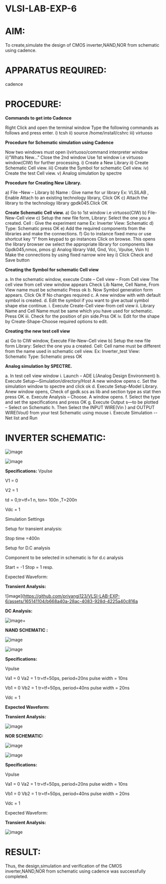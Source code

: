 # VLSI-LAB-EXP-6

# AIM:

To create,simulate the design of CMOS inverter,NAND,NOR from schematic using cadence.

# APPARATUS REQUIRED:

cadence

# PROCEDURE:

**Commands to get into Cadence**

Right Click and open the terminal window
Type the following commands as follows and press enter. i) tcsh ii) source /home/install/cshrc iii) virtuoso

**Procedure for Schematic simulation using Cadence**

Now two windows must open i)virtuoso/command interpreter window ii)”Whats New…”
Close the 2nd window
Use 1st window i.e virtuoso window(CIW) for further processing. i) Create a New Library ii) Create Schematic Cell view. iii) Create the Symbol for schematic Cell view. iv) Create the test Cell view. v) Analog simulation by spectre

**Procedure for Creating New Library.**

a) File –New – Library b) Name : Give name for ur library Ex: VLSILAB , Enable Attach to an existing technology library, Click OK c) Attach the library to the technology library gpdk045.Click OK

**Create Schematic Cell view.**
a) Go to 1st window i.e virtuoso(CIW) b) File-New-Cell view c) Setup the new file form, Library: Select the one you a created. Cell : Give the experiment name Ex: Inverter View: Schematic d) Type: Schematic press OK e) Add the required components from the libraries and make the connections. f) Go to instance fixed menu or use shortcut key “I” from keypad to go instances Click on browse. This opens the library browser ow select the appropriate library for components like Gpdk045,nmos, pmos g) Analog library Vdd, Gnd, Vcc, Vpulse, Vsin h) Make the connections by using fixed narrow wire key i) Click Check and Save button

**Creating the Symbol for schematic Cell view**

a. In the schematic window, execute Crate – Cell view – From Cell view The cell view from cell view window appears Check Lib Name, Cell Name, From View name must be schematic Press ok b. Now Symbol generation form appears. Click Ok If No changes required c. A new window with with default symbol is created. d. Edit the symbol if you want to give actual symbol shape else continue. i. Execute Create-Cell view-from cell view ii. Library Name and Cell Name must be same which you have used for schematic. Press OK iii. Check for the position of pin side.Prss OK iv. Edit for the shape by Create-Shape-Choose required options to edit.

**Creating the new test cell view**

a) Go to CIW window, Execute File-New-Cell view b) Setup the new file form Library: Select the one you a created. Cell: Cell name must be different from the name used in schematic cell view. Ex: Inverter_test View: Schematic Type: Schematic press OK

**Analog simulation by SPECTRE.**

a. In test cell view window i. Launch – ADE L(Analog Design Environment) b. Execute Setup—Simulation/directory/Host A new window opens c. Set the simulation window to spectre and click ok d. Execute Setup-Model Library. Anew window opens, Check of gpdk.scs as lib and section type as stat then press OK. e. Execute Analysis – Choose. A window opens. f. Select the type and set the specifications and press OK g. Execute Output s—to be plotted – Select on Schematic h. Then Select the INPUT WIRE(Vin ) and OUTPUT WIRE(Vout) from your test Schematic using mouse i. Execute Simulation -- Net list and Run

# INVERTER SCHEMATIC:

![image](https://github.com/priyangi123/VLSI-LAB-EXP-6/assets/165141104/30a4b7b8-ae3b-44c2-b441-eda48c7a027c)

![image](https://github.com/priyangi123/VLSI-LAB-EXP-6/assets/165141104/e76a0703-7925-4953-96c3-622aebb80d8f)

**Specifications:** Vpulse

V1 = 0	       

V2 = 1

td = 0,tr=tf=1 n, ton= 100n ,T=200n

Vdc = 1

Simulation Settings

Setup for transient analysis:

Stop time =400n

Setup for D.C analysis

Component to be selected in schematic is for d.c analysis

Start = -1 Stop = 1 resp.

Expected Waveform:

**Transient Analysis:**

![image](https://github.com/priyangi123/VLSI-LAB-EXP-6/assets/165141104/b668a40a-28ac-4083-928d-4225a40c816a

**DC Analysis:**

![image](https://github.com/priyangi123/VLSI-LAB-EXP-6/assets/165141104/d9a97d70-b9be-4360-a7a3-2bb7164a9ca1)+

**NAND SCHEMATIC :**

![image](https://github.com/priyangi123/VLSI-LAB-EXP-6/assets/165141104/a65932b1-1183-49d0-88c9-d6304a71bdd5)

![image](https://github.com/priyangi123/VLSI-LAB-EXP-6/assets/165141104/da4a3b14-2525-4d70-b39b-8241adc70100)

**Specifications:**

Vpulse

Va1 = 0 Va2 = 1 tr=tf=50ps, period=20ns pulse width = 10ns

Vb1 = 0 Vb2 = 1 tr=tf=50ps, period=40ns pulse width = 20ns

Vdc = 1

**Expected Waveform:**

**Transient Analysis:**

![image](https://github.com/priyangi123/VLSI-LAB-EXP-6/assets/165141104/1d959486-ac4b-4dd2-ab15-3531a0ee8c9a)

**NOR SCHEMATIC:**

![image](https://github.com/priyangi123/VLSI-LAB-EXP-6/assets/165141104/648f465b-0228-4947-90df-5f6bd45e5a44)

![image](https://github.com/priyangi123/VLSI-LAB-EXP-6/assets/165141104/44d0ea21-9d76-4bcb-b46f-ded6bc2d14aa)

**Specifications:**

Vpulse

Va1 = 0 Va2 = 1 tr=tf=50ps, period=20ns pulse width = 10ns

Vb1 = 0 Vb2 = 1 tr=tf=50ps, period=40ns pulse width = 20ns

Vdc = 1

Expected Waveform:

**Transient Analysis:**

![image](https://github.com/priyangi123/VLSI-LAB-EXP-6/assets/165141104/6c04fec6-88ab-45db-b1cf-7c81b7ddd77b)

# RESULT:

Thus, the design,simulation and verification of the CMOS inverter,NAND,NOR from schematic using cadence was successfully completed.



